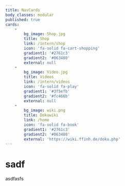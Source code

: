```yaml
---
title: NavCards
body_classes: modular
published: true
cards:
    -
        bg_image: Shop.jpg
        title: Shop
        link: /intern/shop
        icon: 'fa-solid fa-cart-shopping'
        gradient1: '#2761c3'
        gradient2: '#063480'
        external: null
    -
        bg_image: Video.jpg
        title: Videos
        link: /intern/videos
        icon: 'fa-solid fa-play'
        gradient1: '#3f5efb'
        gradient2: '#fc466b'
        external: null
    -
        bg_image: wiki.png
        title: Dokuwiki
        link: /home
        icon: 'fa-solid fa-book'
        gradient1: '#2761c3'
        gradient2: '#063480'
        external: 'https://wiki.ffinh.de/doku.php'
---
```


# sadf
asdfasfs